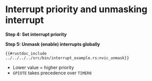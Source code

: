 # Interrupt priority and unmasking interrupt

**Step 4: Set interrupt priority**

**Step 5: Unmask (enable) interrupts globally**

```rust,noplaypen
{{#rustdoc_include ../../../../src/bin/interrupt_example.rs:nvic_unmask}}
```

- Lower value = higher priority
- `GPIOTE` takes precedence over `TIMER0`
